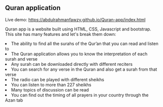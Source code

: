 ## Quran application

Live demo: https://abdulrahmanfawzy.github.io/Quran-app/index.html

Quran app is a website built using HTML, CSS, Javascript and bootstrap.
This site has many features and let's break them down:
<li>The ability to find all the surahs of the Qur’an that you can read and listen to</li>
<li>The Quran application allows you to know the interpretation of each surah and verse</li>
<li>Any surah can be downloaded directly with different reciters</li>
<li>You can search for any verse in the Quran and also get a surah from that verse</li>
<li>The radio can be played with different sheikhs</li>
<li>You can listen to more than 227 sheikhs</li>
<li>Many topics of discussion can be read</li>
<li>You can find out the timing of all prayers in your country through the Azan tab</li>

